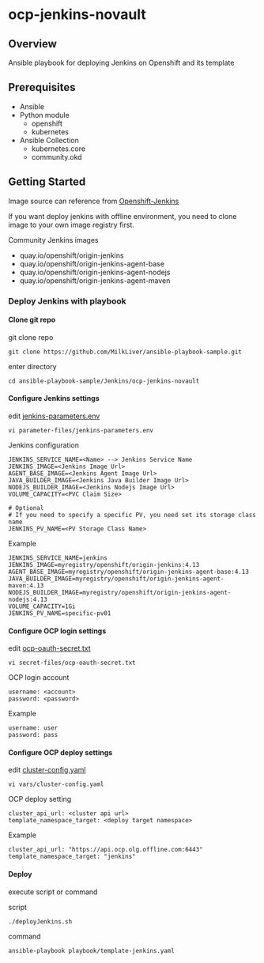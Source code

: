 # ocp-jenkins-novault

## Overview

Ansible playbook for deploying Jenkins on Openshift and its template 

## Prerequisites

- Ansible
- Python module
  - openshift
  - kubernetes
- Ansible Collection
  - kubernetes.core
  - community.okd

## Getting Started

Image source can reference from [Openshift-Jenkins](https://github.com/openshift/jenkins)

If you want deploy jenkins with offline environment, you need to clone image to your own image registry first.

Community Jenkins images

- quay.io/openshift/origin-jenkins
- quay.io/openshift/origin-jenkins-agent-base
- quay.io/openshift/origin-jenkins-agent-nodejs
- quay.io/openshift/origin-jenkins-agent-maven

### Deploy Jenkins with playbook

#### Clone git repo

git clone repo

```
git clone https://github.com/MilkLiver/ansible-playbook-sample.git
```

enter directory

```
cd ansible-playbook-sample/Jenkins/ocp-jenkins-novault
```

#### Configure Jenkins settings

edit  [jenkins-parameters.env](parameter-files/jenkins-parameters.env) 

```
vi parameter-files/jenkins-parameters.env
```

Jenkins configuration

```
JENKINS_SERVICE_NAME=<Name> --> Jenkins Service Name
JENKINS_IMAGE=<Jenkins Image Url>
AGENT_BASE_IMAGE=<Jenkins Agent Image Url>
JAVA_BUILDER_IMAGE=<Jenkins Java Builder Image Url>
NODEJS_BUILDER_IMAGE=<Jenkins Nodejs Image Url>
VOLUME_CAPACITY=<PVC Claim Size>

# Optional
# If you need to specify a specific PV, you need set its storage class name
JENKINS_PV_NAME=<PV Storage Class Name>
```

Example

```
JENKINS_SERVICE_NAME=jenkins
JENKINS_IMAGE=myregistry/openshift/origin-jenkins:4.13
AGENT_BASE_IMAGE=myregistry/openshift/origin-jenkins-agent-base:4.13
JAVA_BUILDER_IMAGE=myregistry/openshift/origin-jenkins-agent-maven:4.13
NODEJS_BUILDER_IMAGE=myregistry/openshift/origin-jenkins-agent-nodejs:4.13
VOLUME_CAPACITY=1Gi
JENKINS_PV_NAME=specific-pv01
```

#### Configure OCP login settings

edit  [ocp-oauth-secret.txt](secret-files/ocp-oauth-secret.txt) 

```
vi secret-files/ocp-oauth-secret.txt
```

OCP login account

```
username: <account>
password: <password>
```

Example

```
username: user
password: pass
```

#### Configure OCP deploy settings

edit  [cluster-config.yaml](vars/cluster-config.yaml) 

```
vi vars/cluster-config.yaml
```

OCP deploy setting

```
cluster_api_url: <cluster api url>
template_namespace_target: <deploy target namespace>
```

Example

```
cluster_api_url: "https://api.ocp.olg.offline.com:6443"
template_namespace_target: "jenkins"
```

#### Deploy

execute script or command

script

```
./deployJenkins.sh
```

command

```
ansible-playbook playbook/template-jenkins.yaml
```

